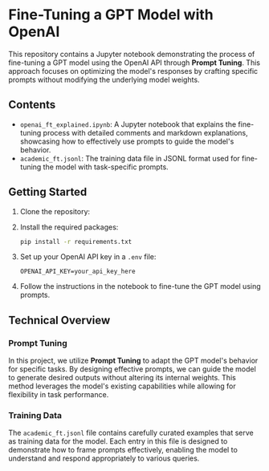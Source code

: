 # Fine-Tuning a GPT Model with OpenAI

This repository contains a Jupyter notebook demonstrating the process of fine-tuning a GPT model using the OpenAI API through **Prompt Tuning**. This approach focuses on optimizing the model's responses by crafting specific prompts without modifying the underlying model weights.

## Contents

- `openai_ft_explained.ipynb`: A Jupyter notebook that explains the fine-tuning process with detailed comments and markdown explanations, showcasing how to effectively use prompts to guide the model's behavior.
- `academic_ft.jsonl`: The training data file in JSONL format used for fine-tuning the model with task-specific prompts.

## Getting Started

1. Clone the repository:

2. Install the required packages:
   ```bash
   pip install -r requirements.txt
   ```

3. Set up your OpenAI API key in a `.env` file:
   ```
   OPENAI_API_KEY=your_api_key_here
   ```

4. Follow the instructions in the notebook to fine-tune the GPT model using prompts.

## Technical Overview

### Prompt Tuning

In this project, we utilize **Prompt Tuning** to adapt the GPT model's behavior for specific tasks. By designing effective prompts, we can guide the model to generate desired outputs without altering its internal weights. This method leverages the model's existing capabilities while allowing for flexibility in task performance.

### Training Data

The `academic_ft.jsonl` file contains carefully curated examples that serve as training data for the model. Each entry in this file is designed to demonstrate how to frame prompts effectively, enabling the model to understand and respond appropriately to various queries.
